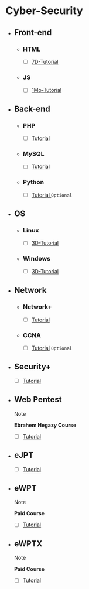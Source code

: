 # Cyber-Security
* ## Front-end
  - ### HTML
    - [ ] [7D-Tutorial](https://youtube.com/playlist?list=PLDoPjvoNmBAw_t_XWUFbBX-c9MafPk9ji&si=sfxD0IXLEHsniFw6)
  - ### JS
    - [ ] [1Mo-Tutorial](https://youtube.com/playlist?list=PLDoPjvoNmBAx3kiplQR_oeDqLDBUDYwVv&si=Gfbhn2k2bbG-cedb)
* ## Back-end
  - ### PHP
    - [ ] [Tutorial](https://youtube.com/playlist?list=PLDoPjvoNmBAy41u35AqJUrI-H83DObUDq&si=aYMB7c1OmaEHtIe8)
  - ### MySQL
    - [ ] [Tutorial](https://youtube.com/playlist?list=PLDoPjvoNmBAz6DT8SzQ1CODJTH-NIA7R9&si=uZgBQ8y-E0ukBEba)
  - ### Python
    - [ ] [Tutorial ](https://youtube.com/playlist?list=PLDoPjvoNmBAyE_gei5d18qkfIe-Z8mocs&si=7rPVLgbVwwY20HIJ)  `Optional`
* ## OS
  - ### Linux
    - [ ] [3D-Tutorial](https://youtube.com/playlist?list=PLtr9ezc61PUbA2l3MiE4YbrgITJN84N-C&si=N8GXiGtwaSB2S5jS)
  - ### Windows
    - [ ] [3D-Tutorial](https://youtube.com/playlist?list=PLtr9ezc61PUbA2l3MiE4YbrgITJN84N-C&si=N8GXiGtwaSB2S5jS)
* ## Network
  - ### Network+
    - [ ] [Tutorial](https://youtube.com/playlist?list=PLH-n8YK76vIiuIZoWvHL7AvtrDV7hR3He&si=uaSqz0zKb5p6yvXa)
  - ### CCNA
    - [ ] [Tutorial](https://google.com)  `Optional`
* ## Security+
  - [ ] [Tutorial](https://youtube.com/playlist?list=PLky4bd7_03m8o1NB0j96OsxZs0KcKlgMO&si=qMOXyNgflNo0pm-y)
* ## Web Pentest
  >[!NOTE]
  > **Ebrahem Hegazy Course**
  - [ ] [Tutorial](https://youtube.com/playlist?list=PLv7cogHXoVhXvHPzIl1dWtBiYUAL8baHj&si=_LlXK8cEJ6PonDHr)
* ## eJPT
  - [ ] [Tutorial](link.com)
* ## eWPT
  >[!NOTE]
  > **Paid Course**
  - [ ] [Tutorial]()
* ## eWPTX
  >[!NOTE]
  > **Paid Course**
  - [ ] [Tutorial]()

  
